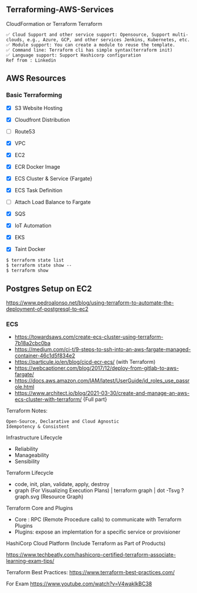 ## Terraforming-AWS-Services

CloudFormation or Terraform
Terraform 
```
✅ Cloud Support and other service support: Opensource, Support multi-clouds, e.g., Azure, GCP, and other services Jenkins, Kubernetes, etc.
✅ Module support: You can create a module to reuse the template.
✅ Command line: Terraform cli has simple syntax(terraform init)
✅ Language support: Support Hashicorp configuration
Ref from : Linkedin
```


## AWS Resources

### Basic Terraforming 
- [x] S3 Website Hosting
- [x] Cloudfront Distribution
- [ ] Route53
- [x] VPC
- [x] EC2
- [x] ECR Docker Image
- [x] ECS Cluster & Service {Fargate}
- [x] ECS Task Definition
- [ ] Attach Load Balance to Fargate
- [x] SQS
- [x] IoT Automation
- [x] EKS
- [x] Taint Docker


```
$ terraform state list 
$ terraform state show -- 
$ terraform show
```

## Postgres Setup on EC2 
https://www.pedroalonso.net/blog/using-terraform-to-automate-the-deployment-of-postgresql-to-ec2

### ECS
- https://towardsaws.com/create-ecs-cluster-using-terraform-7b18a2cbc0ba
- https://medium.com/ci-t/9-steps-to-ssh-into-an-aws-fargate-managed-container-46c1d5f834e2
- https://particule.io/en/blog/cicd-ecr-ecs/ (with Terraform)
- https://webcaptioner.com/blog/2017/12/deploy-from-gitlab-to-aws-fargate/
- https://docs.aws.amazon.com/IAM/latest/UserGuide/id_roles_use_passrole.html
- https://www.architect.io/blog/2021-03-30/create-and-manage-an-aws-ecs-cluster-with-terraform/ {Full part}


Terraform Notes: 
```
Open-Source, Declarative and Cloud Agnostic
Idempotency & Consistent

```


Infrastructure Lifecycle
- Reliability 
- Manageability 
- Sensibility

Terraform Lifecycle
- code, init, plan, validate, apply, destroy
- graph (For Visualizing Execution Plans) | terraform graph | dot -Tsvg ? graph.svg (Resource Graph)


Terraform Core and Plugins 
- Core : RPC (Remote Procedure calls) to communicate with Terraform Plugins
- Plugins: expose an implemtation for a specific service or provisioner

HashiCorp Cloud Platform (Include Terraform as Part of Products)



https://www.techbeatly.com/hashicorp-certified-terraform-associate-learning-exam-tips/


Terraform Best Practices: https://www.terraform-best-practices.com/


For Exam
https://www.youtube.com/watch?v=V4waklkBC38
